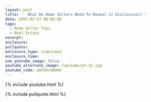```yaml
---
layout: post
title: '  What Do Home Sellers Need To Reveal in Disclosures? '
date: 2025-02-07 00:00:00
tags:
  - Home Seller Tips
  - Real Estate
excerpt:
enclosure:
pullquote:
enclosure_type: video/mp4
enclosure_time:
use_youtube_image: false
youtube_alternate_image: /uploads/yt-31.jpg
youtube_code: pWtOmrw6DA4
---
```

{% include youtube.html %}

{% include pullquote.html %}